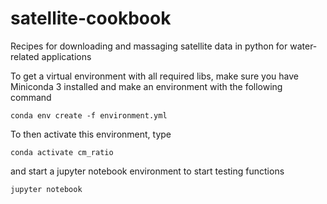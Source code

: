 # satellite-cookbook
Recipes for downloading and massaging satellite data in python for water-related applications

To get a virtual environment with all required libs, make sure you have Miniconda 3 installed and make an environment with the following command
```
conda env create -f environment.yml
```
To then activate this environment, type
```
conda activate cm_ratio
```
and start a jupyter notebook environment to start testing functions
```
jupyter notebook
```
